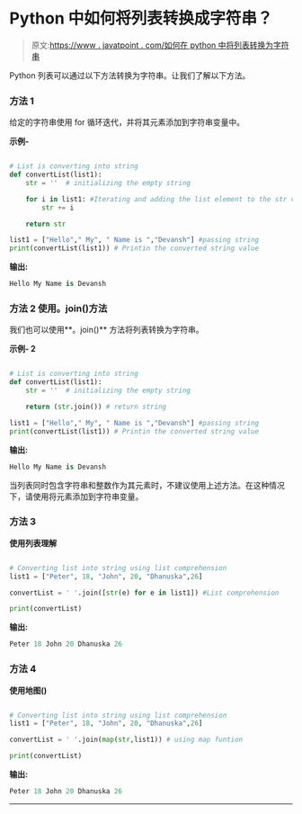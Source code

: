 # Python 中如何将列表转换成字符串？

> 原文:[https://www . javatpoint . com/如何在 python 中将列表转换为字符串](https://www.javatpoint.com/how-to-convert-list-to-string-in-python)

Python 列表可以通过以下方法转换为字符串。让我们了解以下方法。

### 方法 1

给定的字符串使用 for 循环迭代，并将其元素添加到字符串变量中。

**示例-**

```py

# List is converting into string
def convertList(list1):
    str = ''  # initializing the empty string

    for i in list1: #Iterating and adding the list element to the str variable
        str += i

    return str

list1 = ["Hello"," My", " Name is ","Devansh"] #passing string 
print(convertList(list1)) # Printin the converted string value

```

**输出:**

```py
Hello My Name is Devansh

```

### 方法 2 使用。join()方法

我们也可以使用**。join()** 方法将列表转换为字符串。

**示例- 2**

```py

# List is converting into string
def convertList(list1):
    str = ''  # initializing the empty string

    return (str.join()) # return string

list1 = ["Hello"," My", " Name is ","Devansh"] #passing string
print(convertList(list1)) # Printin the converted string value

```

**输出:**

```py
Hello My Name is Devansh

```

当列表同时包含字符串和整数作为其元素时，不建议使用上述方法。在这种情况下，请使用将元素添加到字符串变量。

### 方法 3

**使用列表理解**

```py

# Converting list into string using list comprehension
list1 = ["Peter", 18, "John", 20, "Dhanuska",26]

convertList = ' '.join([str(e) for e in list1]) #List comprehension

print(convertList)

```

**输出:**

```py
Peter 18 John 20 Dhanuska 26

```

### 方法 4

**使用地图()**

```py

# Converting list into string using list comprehension
list1 = ["Peter", 18, "John", 20, "Dhanuska",26]

convertList = ' '.join(map(str,list1)) # using map funtion

print(convertList)

```

**输出:**

```py
Peter 18 John 20 Dhanuska 26

```

* * *